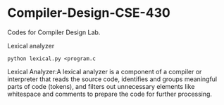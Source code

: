 # Compiler-Design-CSE-430
Codes for Compiler Design Lab.

Lexical analyzer
```
python lexical.py <program.c
```
Lexical Analyzer:A lexical analyzer is a component of a compiler or interpreter that reads the source code, identifies and groups meaningful parts of code (tokens), 
and filters out unnecessary elements like whitespace and comments to prepare the code for further processing.
